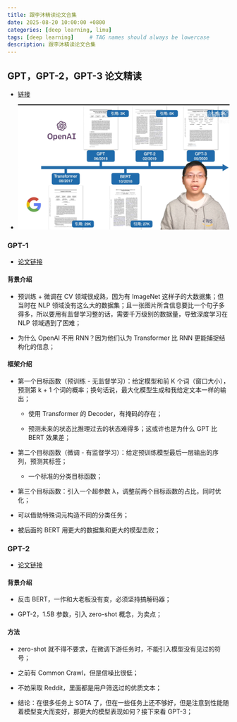 ```yaml
---
title: 跟李沐精读论文合集
date: 2025-08-20 10:00:00 +0800
categories: [deep learning, limu]
tags: [deep learning]     # TAG names should always be lowercase
description: 跟李沐精读论文合集
---
```


## GPT，GPT-2，GPT-3 论文精读

- [链接](https://www.bilibili.com/video/BV1AF411b7xQ)

- ![时间线](assets/post_img/2025-08-20-LiMu_read_paper/2025-08-20-LiMu_read_paper_01.png)

### GPT-1

- [论文链接](https://www.semanticscholar.org/paper/Improving-Language-Understanding-by-Generative-Radford-Narasimhan/cd18800a0fe0b668a1cc19f2ec95b5003d0a5035)

#### 背景介绍

- 预训练 + 微调在 CV 领域很成熟，因为有 ImageNet 这样子的大数据集；但当时在 NLP 领域没有这么大的数据集；且一张图片所含信息要比一个句子多得多，所以要用有监督学习整的话，需要千万级别的数据量，导致深度学习在 NLP 领域遇到了困难；

- 为什么 OpenAI 不用 RNN？因为他们认为 Transformer 比 RNN 更能捕捉结构化的信息；

#### 框架介绍

- 第一个目标函数（预训练 - 无监督学习）：给定模型和前 K 个词（窗口大小），预测第 k + 1 个词的概率；换句话说，最大化模型生成和我给定文本一样的输出；

    - 使用 Transformer 的 Decoder，有掩码的存在； 

    - 预测未来的状态比推理过去的状态难得多；这或许也是为什么 GPT 比 BERT 效果差；

- 第二个目标函数（微调 - 有监督学习）：给定预训练模型最后一层输出的序列，预测其标签；
    
    - 一个标准的分类目标函数；

- 第三个目标函数：引入一个超参数 λ，调整前两个目标函数的占比，同时优化；

- 可以借助特殊词元构造不同的分类任务；

- 被后面的 BERT 用更大的数据集和更大的模型击败；

### GPT-2

- [论文链接](https://cdn.openai.com/better-language-models/language_models_are_unsupervised_multitask_learners.pdf)

#### 背景介绍

- 反击 BERT，一作和大老板没有变，必须坚持搞解码器；

- GPT-2，1.5B 参数，引入 zero-shot 概念，为卖点；

#### 方法

- zero-shot 就不得不要求，在微调下游任务时，不能引入模型没有见过的符号；

- 之前有 Common Crawl，但是信噪比很低；

- 不妨采取 Reddit，里面都是用户筛选过的优质文本；

- 结论：在很多任务上 SOTA 了，但在一些任务上还不够好，但是注意到性能随着模型变大而变好，那更大的模型表现如何？接下来看 GPT-3；